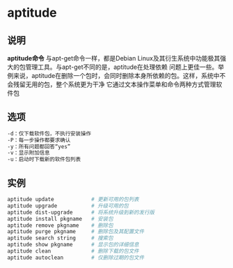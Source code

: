 # **aptitude**

## 说明

**aptitude命令** 与apt-get命令一样，都是Debian Linux及其衍生系统中功能极其强大的包管理工具。与apt-get不同的是，aptitude在处理依赖
问题上更佳一些。举例来说，aptitude在删除一个包时，会同时删除本身所依赖的包。这样，系统中不会残留无用的包，整个系统更为干净
它通过文本操作菜单和命令两种方式管理软件包

## 选项

```markdown
-d：仅下载软件包，不执行安装操作
-P：每一步操作都要求确认
-y：所有问题都回答“yes”
-v：显示附加信息
-u：启动时下载新的软件包列表
```

## 实例

```bash
aptitude update            # 更新可用的包列表
aptitude upgrade           # 升级可用的包
aptitude dist-upgrade      # 将系统升级到新的发行版
aptitude install pkgname   # 安装包
aptitude remove pkgname    # 删除包
aptitude purge pkgname     # 删除包及其配置文件
aptitude search string     # 搜索包
aptitude show pkgname      # 显示包的详细信息
aptitude clean             # 删除下载的包文件
aptitude autoclean         # 仅删除过期的包文件
```
